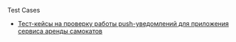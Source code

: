 Test Cases
- [Тест-кейсы на проверку работы push-уведомлений для приложения сервиса аренды самокатов](https://docs.google.com/spreadsheets/d/1CzTtB30RcsDReQ5SKmtjs5AwfDPmKRin/edit?usp=sharing&ouid=103326146977120671907&rtpof=true&sd=true)

